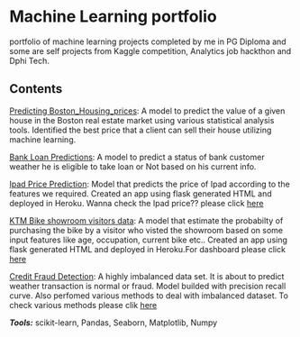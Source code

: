 # Machine Learning portfolio
portfolio of machine learning projects completed by me in PG Diploma and some are  self projects from Kaggle competition, Analytics job hackthon and Dphi Tech.

## Contents
[Predicting Boston_Housing_prices](https://github.com/krishnavamshikorpal/Machine-Learning-portfolio/blob/87419c4399898d23922a6e363beb4ccf4daaf1f2/Bostan%20House%20Price%20Predictions/boston%20pca.ipynb): A model to predict the value of a given house in the Boston real estate market using various statistical analysis tools. Identified the best price that a client can sell their house utilizing machine learning.

[Bank Loan Predictions](https://github.com/krishnavamshikorpal/Machine-Learning-portfolio/blob/main/loan%20data/Loan%20prediction.ipynb): A model to predict a status of bank customer weather he is eligible to take loan or Not based on his current info.

[Ipad Price Prediction](https://github.com/krishnavamshikorpal/Machine-Learning-portfolio/blob/main/Ipad/model.py): Model that predicts the price of Ipad according to the features we required. Created an app using flask generated HTML and deployed in Heroku. Wanna check the Ipad price?? please click [here](https://ipadpredictions.herokuapp.com/)

[KTM Bike showroom visitors data](https://github.com/krishnavamshikorpal/Machine-Learning-portfolio/blob/main/KTM/model.py): A model that estimate the probabilty of purchasing the bike by a visitor who visted the showroom based on some input features like age, occupation, current bike etc.. Created an app using flask generated HTML and deployed in Heroku.For dashboard please click [here](https://ktmvisitorchances.herokuapp.com/)

[Credit Fraud Detection](): A highly imbalanced data set. It is about to predict weather transaction is normal or fraud. Model builded with precision recall curve. Also perfomed various methods to deal with imbalanced dataset. To check various methods please clik [here]()

***Tools:*** scikit-learn, Pandas, Seaborn, Matplotlib, Numpy
